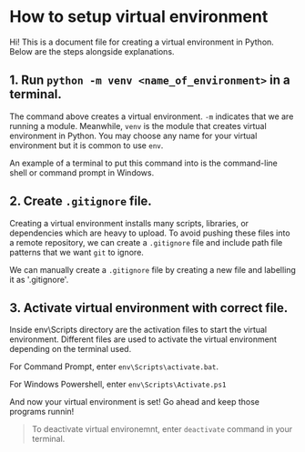 # How to setup virtual environment

Hi! This is a document file for creating a virtual environment in Python. Below are the steps alongside explanations.

## 1. Run `python -m venv <name_of_environment>` in a terminal.

The command above creates a virtual environment. `-m` indicates that we are running a module. Meanwhile, `venv` is the module that creates virtual environment in Python. You may choose any name for your virtual environment but it is common to use `env`.

An example of a terminal to put this command into is the command-line shell or command prompt in Windows.

## 2. Create `.gitignore` file.

Creating a virtual environment installs many scripts, libraries, or dependencies which are heavy to upload. To avoid pushing these files into a remote repository, we can create a `.gitignore` file and include path file patterns that we want `git` to ignore.

We can manually create a `.gitignore` file by creating a new file and labelling it as '.gitignore'.

## 3. Activate virtual environment with correct file.

Inside env\Scripts directory are the activation files to start the virtual environment. Different files are used to activate the virtual environment depending on the terminal used.

For Command Prompt, enter `env\Scripts\activate.bat`.

For Windows Powershell, enter `env\Scripts\Activate.ps1`

And now your virtual environment is set! Go ahead and keep those programs runnin!

> To deactivate virtual environemnt, enter `deactivate` command in your terminal.
